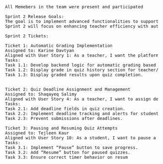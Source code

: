 <pre> 
All Memebers in the team were present and participated

Sprint 2 Release Goals:
The goal is to implement advanced functionalities to support both teachers and students with grading, time management, and flexibility.
Sprint 2 will focus on enhancing teacher efficiency with automatic grading and deadlines and improving user convenience with pause and resume options for quizzes.

Sprint 2 Tickets:

Ticket 1: Automatic Grading Implementation
Assigned to: Karine Davtyan
Aligned with User Story 1: As a teacher, I want the platform to automatically grade quizzes to save time on manual grading.
Tasks:
Task 1.1: Develop backend logic for automatic grading based on correct answers.
Task 1.2: Display grade in quiz history section for teacher/student records.
Task 1.3: Display graded results upon quiz completion.


Ticket 2: Quiz Deadline Assignment and Management
Assigned to: Shaqayeq Salimy
Aligned with User Story 4: As a teacher, I want to assign deadlines to quizzes to ensure timely completion.
Tasks:
Task 2.1: Add deadline fields in quiz creation.
Task 2.2: Implement deadline tracking and alerts for students.
Task 2.3: Prevent submissions after deadlines.

Ticket 3: Pausing and Resuming Quiz Attempts
Assigned to: Tejleen Kaur
Aligned with User Story 10: As a student, I want to pause a quiz attempt and resume it later for convenience.
Tasks:
Task 3.1: Implement “Pause” button to save progress.
Task 3.2: Add “Resume” button for paused quizzes.
Task 3.3: Ensure correct timer behavior on resum
</pre>
